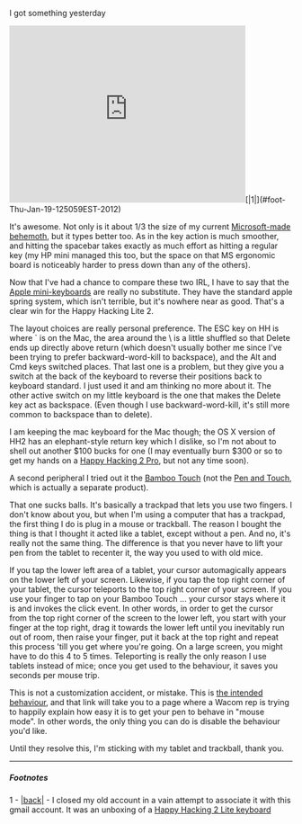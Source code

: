 I got something yesterday

<iframe width="420" height="315" src="http://www.youtube.com/embed/vuymT9lglJo" frameborder="0" allowfullscreen></iframe><a name="note-Thu-Jan-19-125059EST-2012"></a>[|1|](#foot-Thu-Jan-19-125059EST-2012)

It's awesome. Not only is it about 1/3 the size of my current [Microsoft-made behemoth](http://www.newegg.ca/Product/Product.aspx?Item=N82E16823109160&cm_re=microsoft_keyboard-_-23-109-160-_-Product), but it types better too. As in the key action is much smoother, and hitting the spacebar takes exactly as much effort as hitting a regular key (my HP mini managed this too, but the space on that MS ergonomic board is noticeably harder to press down than any of the others).

Now that I've had a chance to compare these two IRL, I have to say that the [Apple mini-keyboards](http://store.apple.com/ca/product/MB869LL/A?fnode=MTY1NDA1Mg&mco=MTA4Mzc5NDY) are really no substitute. They have the standard apple spring system, which isn't terrible, but it's nowhere near as good. That's a clear win for the Happy Hacking Lite 2.

The layout choices are really personal preference. The ESC key on HH is where ` is on the Mac, the area around the \ is a little shuffled so that Delete ends up directly above return (which doesn't usually bother me since I've been trying to prefer backward-word-kill to backspace), and the Alt and Cmd keys switched places. That last one is a problem, but they give you a switch at the back of the keyboard to reverse their positions back to keyboard standard. I just used it and am thinking no more about it. The other active switch on my little keyboard is the one that makes the Delete key act as backspace. (Even though I use backward-word-kill, it's still more common to backspace than to delete).

I am keeping the mac keyboard for the Mac though; the OS X version of HH2 has an elephant-style return key which I dislike, so I'm not about to shell out another $100 bucks for one (I may eventually burn $300 or so to get my hands on a [Happy Hacking 2 Pro](http://www.amazon.com/Happy-Hacking-Keyboard-Professional2-Black/dp/B000EXZ0VC/ref=sr_1_2?ie=UTF8&s=electronics&qid=1267677806&sr=8-2), but not any time soon).

A second peripheral I tried out it the [Bamboo Touch](http://www.tigerdirect.ca/applications/SearchTools/item-details.asp?EdpNo=5574658&CatId=140) (not the [Pen and Touch](http://www.tigerdirect.ca/applications/SearchTools/item-details.asp?EdpNo=5574660&CatId=140), which is actually a separate product).

That one sucks balls. It's basically a trackpad that lets you use two fingers. I don't know about you, but when I'm using a computer that has a trackpad, the first thing I do is plug in a mouse or trackball. The reason I bought the thing is that I thought it acted like a tablet, except without a pen. And no, it's really not the same thing. The difference is that you never have to lift your pen from the tablet to recenter it, the way you used to with old mice.

If you tap the lower left area of a tablet, your cursor automagically appears on the lower left of your screen. Likewise, if you tap the top right corner of your tablet, the cursor teleports to the top right corner of your screen. If you use your finger to tap on your Bamboo Touch ... your cursor stays where it is and invokes the click event. In other words, in order to get the cursor from the top right corner of the screen to the lower left, you start with your finger at the top right, drag it towards the lower left until you inevitably run out of room, then raise your finger, put it back at the top right and repeat this process 'till you get where you're going. On a large screen, you might have to do this 4 to 5 times. Teleporting is really the only reason I use tablets instead of mice; once you get used to the behaviour, it saves you seconds per mouse trip.

This is not a customization accident, or mistake. This is [the intended behaviour](http://www.facebook.com/topic.php?uid=7616161690&topic=10936), and that link will take you to a page where a Wacom rep is trying to happily explain how easy it is to get your pen to behave in "mouse mode". In other words, the only thing you can do is disable the behaviour you'd like.

Until they resolve this, I'm sticking with my tablet and trackball, thank you.


* * *
##### Footnotes

1 - <a name="foot-Thu-Jan-19-125059EST-2012"></a>[|back|](#note-Thu-Jan-19-125059EST-2012) - I closed my old account in a vain attempt to associate it with this gmail account. It was an unboxing of a [Happy Hacking 2 Lite keyboard](http://pfuca-store.stores.yahoo.net/haphackeylit1.html)
